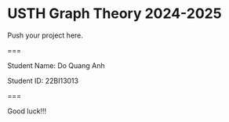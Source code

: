 # USTH Graph Theory 2024-2025

Push your project here.

===

Student Name: Do Quang Anh

Student ID: 22BI13013

===

Good luck!!!